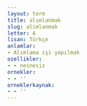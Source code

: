 ```yaml
---
layout: term
title: alımlanmak
slug: alimlanmak
letter: A
lisan: Türkçe
anlamlar:
- Alımlama işi yapılmak
ozellikler:
- - nesnesiz
ornekler:
- - ''
orneklerkaynak:
- - ''
---
```

